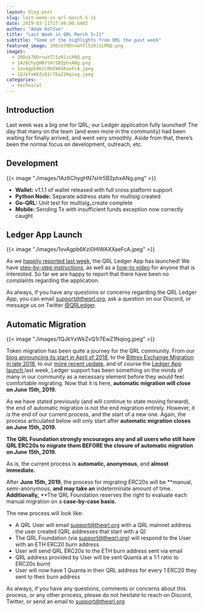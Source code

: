 ```yaml
---
layout: blog-post
slug: last-week-in-qrl-march-5-11
date: 2019-03-11T17:49:00.640Z
author: "Adam Koltun"
title: "Last Week in QRL March 5–11"
subtitle: "Some of the highlights from QRL the past week"
featured_image: 1RDck70DrnwYTl5zR1zLM9Q.png
images:
  - 1RDck70DrnwYTl5zR1zLM9Q.png
  - 1Az6ChygHN7sHr5B2phxANg.png
  - 1ovAgpb6Kzi0HIWAXXaeFcA.jpeg
  - 1QJkYxWkZvQ1r7EwZ1Nqiog.jpeg
categories:
  - technical
---
```


## Introduction

Last week was a big one for QRL; our Ledger application fully launched! The day that many on the team (and even more in the community) had been waiting for finally arrived, and went very smoothly. Aside from that, there’s been the normal focus on development, outreach, etc.

## Development

{{< image "./images/1Az6ChygHN7sHr5B2phxANg.png" >}}

* **Wallet:** v1.1.1 of wallet released with full cross platform support
* **Python Node:** Separate address state for multisig created
* **Go-QRL:** Unit test for multisig_create complete
* **Mobile:** Sending Tx with insufficient funds exception now correctly caught

## Ledger App Launch

{{< image "./images/1ovAgpb6Kzi0HIWAXXaeFcA.jpeg" >}}

As we [happily reported last week](/blog/ledger-app-launched), the QRL Ledger App has launched! We have [step-by-step instructions](/blog/ledger-nano-s-or-x-simple-instructions), as well as a [how-to video](https://www.youtube.com/watch?v=NL_u9biLy1g) for anyone that is interested. So far we are happy to report that there have been no complaints regarding the application.

As always, if you have any questions or concerns regarding the QRL Ledger App, you can email [support@theqrl.org](mailto:support@theqrl.org), ask a question on our Discord, or message us on Twitter [@QRLedger](https://www.twitter.com/QRLedger).

## Automatic Migration

{{< image "./images/1QJkYxWkZvQ1r7EwZ1Nqiog.jpeg" >}}

Token migration has been quite a journey for the QRL community. From our [blog announcing its start in April of 2018](/blog/qrl-token-migration-begins), to the [Bittrex Exchange Migration in late 2018](/blog/bittrex-exchange-migration-proper-liquidity-secured-for-the-qrl), to our [more recent update](/blog/ledger-app-update), and of course the [Ledger App launch ](/blog/ledger-app-launched)last week, Ledger support has been something on the minds of many in our community as a necessary element before they would feel comfortable migrating. Now that it is here, **automatic migration will close on June 15th, 2019.**

As we have stated previously (and will continue to state moving forward), the end of automatic migration is not the end migration entirely. However, it *is* the end of our current process, and the start of a new one. Again, the process articulated below will only start after **automatic migration closes on June 15th, 2019.**

**The QRL Foundation strongly encourages any and all users who still have QRL ERC20s to migrate them BEFORE the closure of automatic migration on June 15th, 2019.**

As is, the current process is **automatic, anonymous**, and **almost immediate.**

After **June 15th, 2019**, the process for migrating ERC20s will be **manual, semi-anonymous, **and may take an** indeterminate amount of time. **Additionally,** **The QRL Foundation reserves the right to evaluate each manual migration on a **case-by-case basis.**

The new process will look like:

* A QRL User will email [support@theqrl.org](http://support@theqrl.org) with a QRL mainnet address the user created (QRL addresses that start with a Q)
* The QRL Foundation (via [support@theqrl.org](http://support@theqrl.org)) will respond to the User with an ETH ERC20 burn address
* User will send QRL ERC20s to the ETH burn address sent via email
* QRL address provided by User will be sent Quanta at a 1:1 ratio to ERC20s burnt
* User will now have 1 Quanta in their QRL address for every 1 ERC20 they sent to their burn address

As always, if you have any questions, comments or concerns about this process, or any other process, please do not hesitate to reach on Discord, Twitter, or send an email to [support@theqrl.org](http://support@theqrl.org)